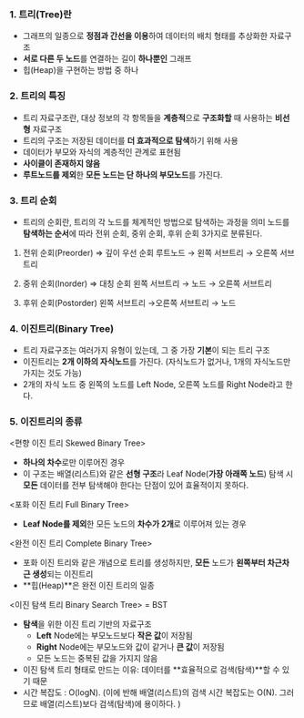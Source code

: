 ### 1. 트리(Tree)란

- 그래프의 일종으로 **정점과 간선을 이용**하여 데이터의 배치 형태를 추상화한 자료구조
- **서로 다른 두 노드**를 연결하는 길이 **하나뿐인** 그래프
- 힙(Heap)을 구현하는 방법 중 하나

### 2. 트리의 특징

- 트리 자료구조란, 대상 정보의 각 항목들을 **계층적**으로 **구조화할** 때 사용하는 **비선형** 자료구조
- 트리의 구조는 저장된 데이터를 **더 효과적으로 탐색**하기 위해 사용
- 데이터가 부모와 자식의 계층적인 관계로 표현됨
- **사이클이 존재하지 않음**
- **루트노드를 제외**한 **모든 노드는 단 하나의 부모노드**를 가진다.

### 3. 트리 순회

- 트리의 순회란, 트리의 각 노드를 체계적인 방법으로 탐색하는 과정을 의미
  노드를 **탐색하는 순서**에 따라 전위 순회, 중위 순회, 후위 순회 3가지로 분류된다.

1. 전위 순회(Preorder) ⇒ 깊이 우선 순회
   루트노드 → 왼쪽 서브트리 → 오른쪽 서브트리

1. 중위 순회(Inorder) ⇒ 대칭 순회
   왼쪽 서브트리 → 노드 → 오른쪽 서브트리

1. 후위 순회(Postorder)
   왼쪽 서브트리 →오른쪽 서브트리 → 노드

### 4. 이진트리(Binary Tree)

- 트리 자료구조는 여러가지 유형이 있는데, 그 중 가장 **기본**이 되는 트리 구조
- 이진트리는 **2개 이하의 자식노드**를 가진다. (자식노드가 없거나, 1개의 자식노드만 가지는 것도 가능)
- 2개의 자식 노드 중 왼쪽의 노드를 Left Node, 오른쪽 노드를 Right Node라고 한다.

### 5. 이진트리의 종류

<편향 이진 트리 Skewed Binary Tree>

- **하나의 차수**로만 이루어진 경우
- 이 구조는 배열(리스트)와 같은 **선형 구조**라 Leaf Node(**가장 아래쪽 노드**) 탐색 시 **모든** 데이터를 전부 탐색해야 한다는 단점이 있어 효율적이지 못하다.

<포화 이진 트리 Full Binary Tree>

- **Leaf Node를 제외**한 모든 노드의 **차수가 2개**로 이루어져 있는 경우

<완전 이진 트리 Complete Binary Tree>

- 포화 이진 트리와 같은 개념으로 트리를 생성하지만, **모든** 노드가 **왼쪽부터 차근차근 생성**되는 이진트리
- **힙(Heap)**은 완전 이진 트리의 일종

<이진 탐색 트리 Binary Search Tree> = BST

- **탐색**을 위한 이진 트리 기반의 자료구조
  - **Left** Node에는 부모노드보다 **작은 값**이 저장됨
  - **Right** Node에는 부모노드와 값이 같거나 **큰 값**이 저장됨
  - 모든 노드는 중복된 값을 가지지 않음
- 이진 탐색 트리 형태로 만드는 이유: 데이터를 **효율적으로 검색(탐색)**할 수 있기 때문
- 시간 복잡도 : O(logN). (이에 반해 배열(리스트)의 검색 시간 복잡도는 O(N). 그러므로 배열(리스트)보다 검색(탐색)에 용이하다. )
